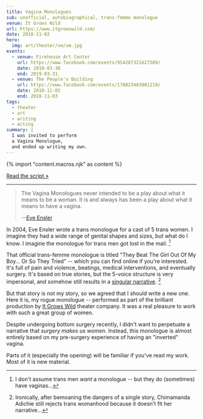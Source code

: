 ```yaml
---
title: Vagina Monologues
sub: unofficial, autobiographical, trans-femme monologue
venue: It Grows Wild
url: https://www.itgrowswild.com/
date: 2018-11-02
hero:
  img: art/theater/vm/vm.jpg
events:
  - venue: Firehouse Art Center
    url: https://www.facebook.com/events/954287321627589/
    date: 2019-03-30
    end: 2019-03-31
  - venue: The People's Building
    url: https://www.facebook.com/events/178023483081219/
    date: 2018-11-02
    end: 2018-11-03
tags:
  - theater
  - art
  - writing
  - acting
summary: |
  I was invited to perform
  a Vagina Monologue,
  and ended up writing my own.
---
```

{% import "content.macros.njk" as content %}

[Read the script »](script/)

------

> The Vagina Monologues never intended
> to be a play about what it means to be a woman.
> It is and always has been a play about what it means to have a vagina.
>
> --[Eve Ensler](http://time.com/3672912/eve-ensler-vagina-monologues-mount-holyoke-college/)

In 2004,
Eve Ensler wrote a trans monologue
for a cast of 5 trans women.
I imagine they had a wide range of genital shapes and sizes,
but what do I know.
I imagine the monologue for trans men got lost in the mail. [^1]

That official trans-femme monologue is titled
"They Beat The Girl Out Of My Boy… Or So They Tried" --
which you can find online if you're interested.
It's full of pain and violence,
beatings, medical interventions,
and eventually surgery.
It's based on true stories,
but the 5-voice structure is very impersonal,
and somehow still results in a [singular narrative][narrative]. [^2]

[narrative]: https://www.ted.com/talks/chimamanda_adichie_the_danger_of_a_single_story

But that story is not my story,
so we agreed that I should write a new one.
Here it is,
my rogue monologue --
performed as part of the
brilliant production
by [It Grows Wild][igw] theater company.
It was a real pleasure
to work with such a great
group of women.

[igw]: https://www.itgrowswild.com/

Despite undergoing bottom surgery recently,
I didn't want to perpetuate a
narrative that *surgery makes us women*.
Instead,
this monologue is almost entirely based
on my pre-surgery experience
of having an "inverted" vagina.

Parts of it
(especially the opening)
will be familiar
if you've read my work.
Most of it is new material.

[^1]: I don't assume trans men *want* a monologue --
but they do (sometimes) have vaginas…

[^2]: Ironically,
after bemoaning the dangers of a single story,
Chimamanda Adichie
still rejects trans womanhood
because it doesn’t fit her narrative…
